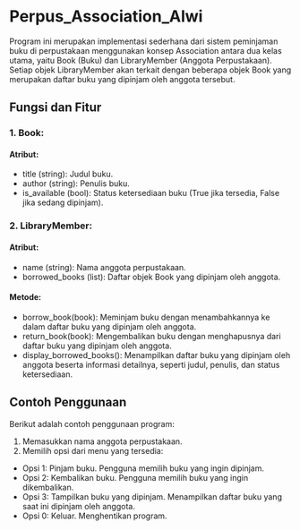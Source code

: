 # Perpus_Association_Alwi
Program ini merupakan implementasi sederhana dari sistem peminjaman buku di perpustakaan menggunakan konsep Association antara dua kelas utama, yaitu Book (Buku) dan LibraryMember (Anggota Perpustakaan). Setiap objek LibraryMember akan terkait dengan beberapa objek Book yang merupakan daftar buku yang dipinjam oleh anggota tersebut.

## Fungsi dan Fitur

### 1. Book:

#### Atribut:
- title (string): Judul buku.
- author (string): Penulis buku.
- is_available (bool): Status ketersediaan buku (True jika tersedia, False jika sedang dipinjam).

### 2. LibraryMember:

#### Atribut:
- name (string): Nama anggota perpustakaan.
- borrowed_books (list): Daftar objek Book yang dipinjam oleh anggota.

#### Metode:
- borrow_book(book): Meminjam buku dengan menambahkannya ke dalam daftar buku yang dipinjam oleh anggota.
- return_book(book): Mengembalikan buku dengan menghapusnya dari daftar buku yang dipinjam oleh anggota.
- display_borrowed_books(): Menampilkan daftar buku yang dipinjam oleh anggota beserta informasi detailnya, seperti judul, penulis, dan status ketersediaan.

## Contoh Penggunaan
Berikut adalah contoh penggunaan program:
1. Memasukkan nama anggota perpustakaan.
2. Memilih opsi dari menu yang tersedia:
- Opsi 1: Pinjam buku. Pengguna memilih buku yang ingin dipinjam.
- Opsi 2: Kembalikan buku. Pengguna memilih buku yang ingin dikembalikan.
- Opsi 3: Tampilkan buku yang dipinjam. Menampilkan daftar buku yang saat ini dipinjam oleh anggota.
- Opsi 0: Keluar. Menghentikan program.
